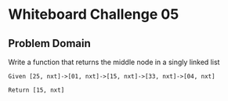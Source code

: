 # Whiteboard Challenge 05

## Problem Domain
Write a function that returns the middle node in a singly linked list

```
Given [25, nxt]->[01, nxt]->[15, nxt]->[33, nxt]->[04, nxt]

Return [15, nxt]
```
